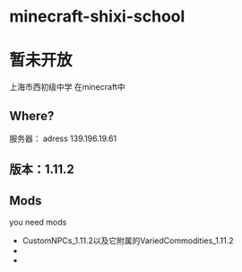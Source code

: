 # minecraft-shixi-school
# 暂未开放
上海市西初级中学 在minecraft中
## Where?
服务器：
adress 139.196.19.61
## 版本：1.11.2
## Mods
you need mods
- CustomNPCs_1.11.2以及它附属的VariedCommodities_1.11.2
- 
-
